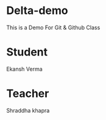 # Delta-demo
This is a Demo For Git &amp; Github Class

# Student
Ekansh Verma

# Teacher 
Shraddha khapra